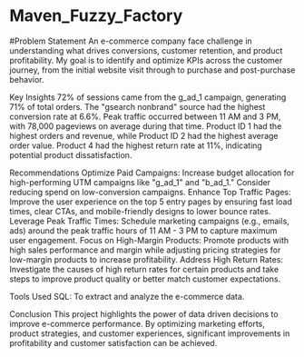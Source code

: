 # Maven_Fuzzy_Factory
#Problem Statement
An  e-commerce company face challenge in understanding what drives conversions, customer retention, and product profitability. My goal is to identify and optimize KPIs across the customer journey, from the initial website visit through to purchase and post-purchase behavior.

Key Insights
72% of sessions came from the g_ad_1 campaign, generating 71% of total orders.
The "gsearch nonbrand" source had the highest conversion rate at 6.6%.
Peak traffic occurred between 11 AM and 3 PM, with 78,000 pageviews on average during that time.
Product ID 1 had the highest orders and revenue, while Product ID 2 had the highest average order value.
Product 4 had the highest return rate at 11%, indicating potential product dissatisfaction.

Recommendations
Optimize Paid Campaigns: Increase budget allocation for high-performing UTM campaigns like "g_ad_1" and "b_ad_1." Consider reducing spend on low-conversion campaigns.
Enhance Top Traffic Pages: Improve the user experience on the top 5 entry pages by ensuring fast load times, clear CTAs, and mobile-friendly designs to lower bounce rates.
Leverage Peak Traffic Times: Schedule marketing campaigns (e.g., emails, ads) around the peak traffic hours of 11 AM - 3 PM to capture maximum user engagement.
Focus on High-Margin Products: Promote products with high sales performance and margin while adjusting pricing strategies for low-margin products to increase profitability.
Address High Return Rates: Investigate the causes of high return rates for certain products and take steps to improve product quality or better match customer expectations.

Tools Used
SQL: To extract and analyze the e-commerce data.

Conclusion
This project highlights the power of data driven decisions to improve e-commerce performance. By optimizing marketing efforts, product strategies, and customer experiences, significant improvements in profitability and customer satisfaction can be achieved.
